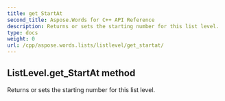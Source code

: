 ```yaml
---
title: get_StartAt
second_title: Aspose.Words for C++ API Reference
description: Returns or sets the starting number for this list level. 
type: docs
weight: 0
url: /cpp/aspose.words.lists/listlevel/get_startat/
---
```

## ListLevel.get_StartAt method


Returns or sets the starting number for this list level. 

